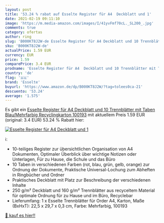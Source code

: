 ```yaml
---
layout: post
title: '53.24 % rabat auf Esselte Register für A4  Deckblatt und 1'
date: 2021-02-19 09:11:10
image: 'https://m.media-amazon.com/images/I/41yvFmf70cL._SL200_.jpg'
comments: true
category: ofertas
author: ring
slug: 'B000KT8J2W-de Esselte Register für A4 Deckblatt und 10 Trennblätter mit...'
sku: 'B000KT8J2W-de'
actualPrice: 1.59 EUR
currency: EUR
price: 1.59
comparePrice: 3.4 EUR
prodname: 'Esselte Register für A4  Deckblatt und 10 Trennblätter mit Taben  Blau/Mehrfarbig  Recyclingkarton  100193'
country: 'de'
flag: '🇩🇪'
brand: 'Esselte'
buyurl: 'https://www.amazon.de/dp/B000KT8J2W/?tag=tolees0ca-21'
descuento: '53.24'
average: '1.575'
---
```


Es gibt ein [Esselte Register für A4  Deckblatt und 10 Trennblätter mit Taben  Blau/Mehrfarbig  Recyclingkarton  100193](https://www.amazon.de/dp/B000KT8J2W/?tag=tolees0ca-21) mit aktuellem Preis 1.59 EUR (original: 3.4 EUR) 53.24 % Rabatt hier:

[![Esselte Register für A4  Deckblatt und 1](https://m.media-amazon.com/images/I/41yvFmf70cL._SL200_.jpg)](https://www.amazon.de/dp/B000KT8J2W/?tag=tolees0ca-21)

ℹ️:

- 10-teiliges Register zur übersichtlichen Organisation von A4 Dokumenten, Optimaler Überblick über wichtige Notizen oder Unterlagen, Für zu Hause, die Schule und das Büro
- 10 Taben in verschiedenen Farben (rot, blau, grün, gelb, orange) zur Ordnung der Dokumente, Praktische Universal-Lochung zum Abheften in Ringbücher und Ordner
- Praktisches Deckblatt mit Platz zur Beschreibung der verschiedenen Inhalte
- 250 g/m² Deckblatt und 160 g/m² Trennblätter aus recyceltem Material für optimale Ordnung für zu Hause und im Büro, Recyclebar
- Lieferumfang: 1 x Esselte Trennblätter für Order A4, Karton, Maße (BxHxT): 22,5 x 29,7 x 0,3 cm, Farbe: Mehrfarbig, 100193

[🛒 kauf es hier!!](https://www.amazon.de/dp/B000KT8J2W/?tag=tolees0ca-21)
